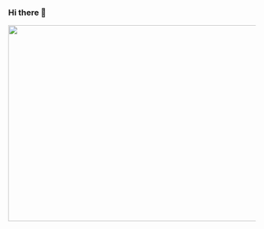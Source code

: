 ### Hi there 👋
<a href="https://github.com/devxb/gitanimals">
  <img src="https://render.gitanimals.org/lines/{sseho}?pet-id=1" width="1000" height="400"/>
</a>

<!--![header](https://capsule-render.vercel.app/api?type=waving&color=auto&height=300&section=header&text=Welcome&desc=Seho's%20Github%20Profile&fontSize=70)
<!--
**sseho/sseho** is a ✨ _special_ ✨ repository because its `README.md` (this file) appears on your GitHub profile.

Here are some ideas to get you started:

- 🔭 I’m currently working on ...
- 🌱 I’m currently learning ...
- 👯 I’m looking to collaborate on ...
- 🤔 I’m looking for help with ...
- 💬 Ask me about ...
- 📫 How to reach me: ...
- 😄 Pronouns: ...
- ⚡ Fun fact: ...
-->
